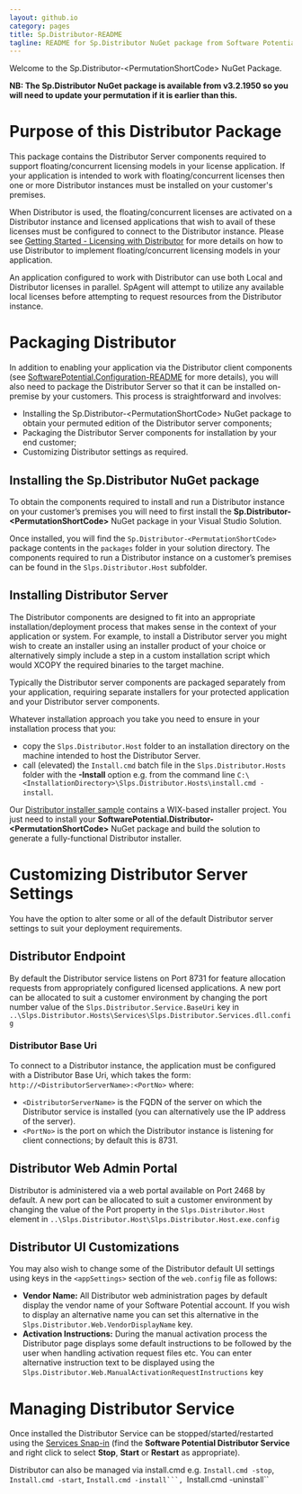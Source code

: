 ```yaml
---
layout: github.io
category: pages
title: Sp.Distributor-README
tagline: README for Sp.Distributor NuGet package from Software Potential
---
```


Welcome to the Sp.Distributor-&lt;PermutationShortCode&gt; NuGet Package.

**NB: The Sp.Distributor NuGet package is available from v3.2.1950 so you will need to update your permutation if it is earlier than this.** 

# Purpose of this Distributor Package

This package contains the Distributor Server components required to support floating/concurrent licensing models in your license application. If your application is intended to work with floating/concurrent licenses then one or more Distributor instances must be installed on your customer's premises.

When Distributor is used, the floating/concurrent licenses are activated on a Distributor instance and licensed applications that wish to avail of these licenses must be configured to connect to the Distributor instance. Please see [Getting Started - Licensing with Distributor](http://docs.softwarepotential.com/Getting-Started-With-Distributor.html) for more details on how to use Distributor to implement floating/concurrent licensing models in your application.

An application configured to work with Distributor can use both Local and Distributor licenses in parallel. SpAgent will attempt to utilize any available local licenses before attempting to request resources from the Distributor instance.

# Packaging Distributor
In addition to enabling your application via the Distributor client components (see [SoftwarePotential.Configuration-README](http://docs.softwarepotential.com/Configuration.Distributor-README.html) for more details), you will also need to package the Distributor Server so that it can be installed on-premise by your customers. This process is straightforward and involves:

- Installing the Sp.Distributor-&lt;PermutationShortCode&gt; NuGet package to obtain your permuted edition of the Distributor server components;
- Packaging the Distributor Server components for installation by your end customer;
- Customizing Distributor settings as required.

## Installing the Sp.Distributor NuGet package
To obtain the components required to install and run a Distributor instance on your customer’s premises you will need to first install the **Sp.Distributor-&lt;PermutationShortCode&gt;** NuGet package in your Visual Studio Solution. 

Once installed, you will find the `Sp.Distributor-<PermutationShortCode>` package contents in the `packages`  folder in your solution directory. The components required to run a Distributor instance on a customer’s premises can be found in the `Slps.Distributor.Host` subfolder. 

## Installing Distributor Server
The Distributor components are designed to fit into an appropriate installation/deployment process that makes sense in the context of your application or system. For example, to install a Distributor server you might wish to create an installer using an installer product of your choice or alternatively simply include a step in a custom installation script which would XCOPY the required binaries to the target machine. 

Typically the Distributor server components are packaged separately from your application, requiring separate installers for your protected application and your Distributor server components.  

Whatever installation approach you take you need to ensure in your installation process that you:
  
- copy the `Slps.Distributor.Host` folder to an installation directory on the machine intended to host the Distributor Server.
- call (elevated) the ``Install.cmd`` batch file in the ``Slps.Distributor.Hosts`` folder with the **-Install** option e.g. from the command line ```C:\<InstallationDirectory>\Slps.Distributor.Hosts\install.cmd -install```.

Our [Distributor installer sample](https://github.com/SoftwarePotential/samples/tree/master/Licensing/Desktop/Distributed/Installer) contains a WIX-based installer project. You just need to install your **SoftwarePotential.Distributor-&lt;PermutationShortCode&gt;** NuGet package and build the solution to generate a fully-functional Distributor installer.

# Customizing Distributor Server Settings
You have the option to alter some or all of the default Distributor server settings to suit your deployment requirements.
## Distributor Endpoint
By default the Distributor service listens on Port 8731 for feature allocation requests from appropriately configured licensed applications. A new port can be allocated to suit a customer environment by changing the port number value of the ```Slps.Distributor.Service.BaseUri``` key in ```..\Slps.Distributor.Hosts\Services\Slps.Distributor.Services.dll.config``` 

### Distributor Base Uri
To connect to a Distributor instance, the application must be configured with a Distributor Base Uri, which takes the form: `http://<DistributorServerName>:<PortNo>` where:

* `<DistributorServerName>` is the FQDN of the server on which the Distributor service is installed (you can alternatively use the IP address of the server).
* `<PortNo>` is the port on which the Distributor instance is listening for client connections; by default this is 8731.

## Distributor Web Admin Portal
Distributor is administered via a web portal available on Port 2468 by default. A new port can be allocated to suit a customer environment by changing the value of the Port property in the ```Slps.Distributor.Host``` element in ```..\Slps.Distributor.Host\Slps.Distributor.Host.exe.config``` 

## Distributor UI Customizations
You may also wish to change some of the Distributor default UI settings using keys in the ```<appSettings>``` section of the `web.config` file as follows:

- **Vendor Name:** All Distributor web administration pages by default display the vendor name of your Software Potential account. If you wish to display an alternative name you can set this alternative in the ```Slps.Distributor.Web.VendorDisplayName``` key.
- **Activation Instructions:** During the manual activation process the Distributor page displays some default instructions to be followed by the user when handling activation request files etc. You can enter alternative instruction text to be displayed using the ```Slps.Distributor.Web.ManualActivationRequestInstructions``` key

# Managing Distributor Service
Once installed the Distributor Service can be stopped/started/restarted using the [Services Snap-in](http://technet.microsoft.com/en-us/library/cc736564.aspx) (find the **Software Potential Distributor Service** and right click to select **Stop**, **Start** or **Restart** as appropriate).

Distributor can also be managed via install.cmd e.g. ``Install.cmd -stop``, ``Install.cmd -start``, ``Install.cmd -install```, ``Install.cmd -uninstall``

